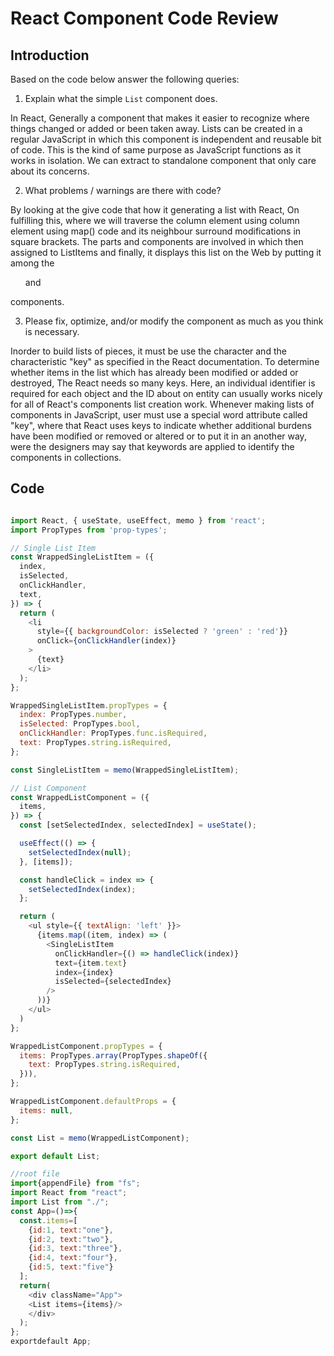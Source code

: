 # React Component Code Review

## Introduction

Based on the code below answer the following queries:
1. Explain what the simple `List` component does.

In React, Generally a component that makes it easier to recognize where things changed or added or been taken away. Lists can be created in a regular JavaScript in which this component is independent and reusable bit of code. This is the kind of same purpose as JavaScript functions as it works in isolation. We can extract to standalone component that only care about its concerns.

2. What problems / warnings are there with code?

By looking at the give code that how it generating a list with React, On fulfilling this, where we will traverse the column element using column element using map() code and its neighbour surround modifications in square brackets. The parts and components are involved in which then assigned to ListItems and finally, it displays this list on the Web by putting it among the <ul> and </ul> components.

3. Please fix, optimize, and/or modify the component as much as you think is necessary.

Inorder to build lists of pieces, it must be use the character and the characteristic "key" as specified in the React documentation. To determine whether items in the list which has already been modified or added or destroyed, The React needs so many keys. Here, an individual identifier is required for each object and the ID about on entity can usually works nicely for all of React's components list creation work.
Whenever making lists of components in JavaScript, user must use a special word attribute called "key", where that React uses keys to indicate whether additional burdens have been modified or removed or altered or to put it in an another way, were the designers may say that keywords are applied to identify the components in collections.

##  Code

```javascript

import React, { useState, useEffect, memo } from 'react';
import PropTypes from 'prop-types';

// Single List Item
const WrappedSingleListItem = ({
  index,
  isSelected,
  onClickHandler,
  text,
}) => {
  return (
    <li
      style={{ backgroundColor: isSelected ? 'green' : 'red'}}
      onClick={onClickHandler(index)}
    >
      {text}
    </li>
  );
};

WrappedSingleListItem.propTypes = {
  index: PropTypes.number,
  isSelected: PropTypes.bool,
  onClickHandler: PropTypes.func.isRequired,
  text: PropTypes.string.isRequired,
};

const SingleListItem = memo(WrappedSingleListItem);

// List Component
const WrappedListComponent = ({
  items,
}) => {
  const [setSelectedIndex, selectedIndex] = useState();

  useEffect(() => {
    setSelectedIndex(null);
  }, [items]);

  const handleClick = index => {
    setSelectedIndex(index);
  };

  return (
    <ul style={{ textAlign: 'left' }}>
      {items.map((item, index) => (
        <SingleListItem
          onClickHandler={() => handleClick(index)}
          text={item.text}
          index={index}
          isSelected={selectedIndex}
        />
      ))}
    </ul>
  )
};

WrappedListComponent.propTypes = {
  items: PropTypes.array(PropTypes.shapeOf({
    text: PropTypes.string.isRequired,
  })),
};

WrappedListComponent.defaultProps = {
  items: null,
};

const List = memo(WrappedListComponent);

export default List;

//root file
import{appendFile} from "fs";
import React from "react";
import List from "./";
const App=()=>{
  const.items=[
    {id:1, text:"one"},
    {id:2, text:"two"},
    {id:3, text:"three"},
    {id:4, text:"four"},
    {id:5, text:"five"}
  ];
  return(
    <div className="App">
    <List items={items}/>
    </div>
  );
};
exportdefault App;
```
